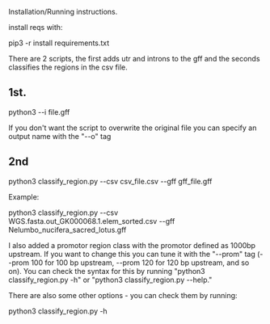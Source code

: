 Installation/Running instructions.

install reqs with:

pip3 -r install requirements.txt

There are 2 scripts, the first adds utr and introns to the gff and the seconds classifies the regions in the csv file.

## 1st. ##

python3 --i file.gff

If you don't want the script to overwrite the original file you can specify an output name with the "--o" tag

## 2nd ##

python3 classify_region.py --csv csv_file.csv --gff gff_file.gff

Example:

python3 classify_region.py --csv WGS.fasta.out_GK000068.1.elem_sorted.csv --gff Nelumbo_nucifera_sacred_lotus.gff

I also added a promotor region class with the promotor defined as 1000bp upstream. If you want to change this you can tune it with the "--prom" tag (--prom 100 for 100 bp upstream, --prom 120 for 120 bp upstream, and so on). You can check the syntax for this by running "python3 classify_region.py -h" or "python3 classify_region.py --help."

There are also some other options - you can check them by running:

python3 classify_region.py -h

